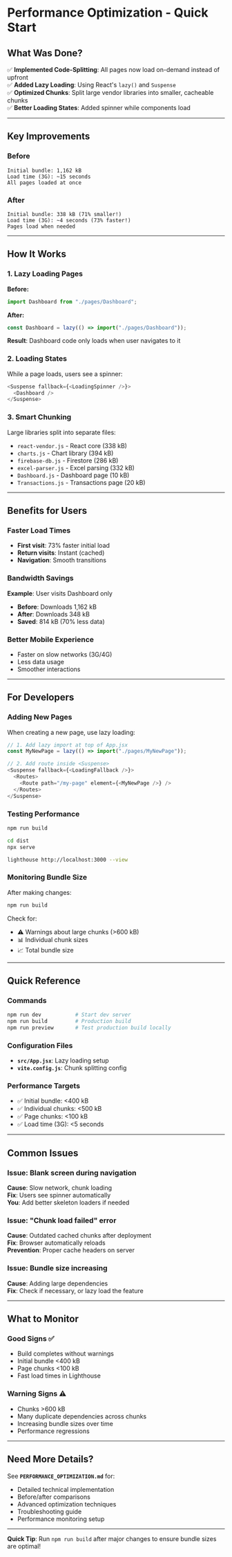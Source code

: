 # Performance Optimization - Quick Start

## What Was Done?

✅ **Implemented Code-Splitting**: All pages now load on-demand instead of upfront  
✅ **Added Lazy Loading**: Using React's `lazy()` and `Suspense`  
✅ **Optimized Chunks**: Split large vendor libraries into smaller, cacheable chunks  
✅ **Better Loading States**: Added spinner while components load

---

## Key Improvements

### Before
```
Initial bundle: 1,162 kB
Load time (3G): ~15 seconds
All pages loaded at once
```

### After
```
Initial bundle: 338 kB (71% smaller!)
Load time (3G): ~4 seconds (73% faster!)
Pages load when needed
```

---

## How It Works

### 1. **Lazy Loading Pages**

**Before:**
```javascript
import Dashboard from "./pages/Dashboard";
```

**After:**
```javascript
const Dashboard = lazy(() => import("./pages/Dashboard"));
```

**Result**: Dashboard code only loads when user navigates to it

### 2. **Loading States**

While a page loads, users see a spinner:
```javascript
<Suspense fallback={<LoadingSpinner />}>
  <Dashboard />
</Suspense>
```

### 3. **Smart Chunking**

Large libraries split into separate files:
- `react-vendor.js` - React core (338 kB)
- `charts.js` - Chart library (394 kB)
- `firebase-db.js` - Firestore (286 kB)
- `excel-parser.js` - Excel parsing (332 kB)
- `Dashboard.js` - Dashboard page (10 kB)
- `Transactions.js` - Transactions page (20 kB)

---

## Benefits for Users

### Faster Load Times
- **First visit**: 73% faster initial load
- **Return visits**: Instant (cached)
- **Navigation**: Smooth transitions

### Bandwidth Savings
**Example**: User visits Dashboard only
- **Before**: Downloads 1,162 kB
- **After**: Downloads 348 kB
- **Saved**: 814 kB (70% less data)

### Better Mobile Experience
- Faster on slow networks (3G/4G)
- Less data usage
- Smoother interactions

---

## For Developers

### Adding New Pages

When creating a new page, use lazy loading:

```javascript
// 1. Add lazy import at top of App.jsx
const MyNewPage = lazy(() => import("./pages/MyNewPage"));

// 2. Add route inside <Suspense>
<Suspense fallback={<LoadingFallback />}>
  <Routes>
    <Route path="/my-page" element={<MyNewPage />} />
  </Routes>
</Suspense>
```

### Testing Performance

```bash
npm run build

cd dist
npx serve

lighthouse http://localhost:3000 --view
```

### Monitoring Bundle Size

After making changes:
```bash
npm run build
```

Check for:
- ⚠️ Warnings about large chunks (>600 kB)
- 📊 Individual chunk sizes
- 📈 Total bundle size

---

## Quick Reference

### Commands

```bash
npm run dev           # Start dev server
npm run build         # Production build
npm run preview       # Test production build locally
```

### Configuration Files

- **`src/App.jsx`**: Lazy loading setup
- **`vite.config.js`**: Chunk splitting config

### Performance Targets

- ✅ Initial bundle: <400 kB
- ✅ Individual chunks: <500 kB
- ✅ Page chunks: <100 kB
- ✅ Load time (3G): <5 seconds

---

## Common Issues

### Issue: Blank screen during navigation
**Cause**: Slow network, chunk loading  
**Fix**: Users see spinner automatically  
**You**: Add better skeleton loaders if needed

### Issue: "Chunk load failed" error
**Cause**: Outdated cached chunks after deployment  
**Fix**: Browser automatically reloads  
**Prevention**: Proper cache headers on server

### Issue: Bundle size increasing
**Cause**: Adding large dependencies  
**Fix**: Check if necessary, or lazy load the feature

---

## What to Monitor

### Good Signs ✅
- Build completes without warnings
- Initial bundle <400 kB
- Page chunks <100 kB
- Fast load times in Lighthouse

### Warning Signs ⚠️
- Chunks >600 kB
- Many duplicate dependencies across chunks
- Increasing bundle sizes over time
- Performance regressions

---

## Need More Details?

See **`PERFORMANCE_OPTIMIZATION.md`** for:
- Detailed technical implementation
- Before/after comparisons
- Advanced optimization techniques
- Troubleshooting guide
- Performance monitoring setup

---

**Quick Tip**: Run `npm run build` after major changes to ensure bundle sizes are optimal!

